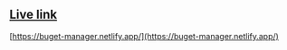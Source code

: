 ## [Live link](https://buget-manager.netlify.app/)
[https://buget-manager.netlify.app/](https://buget-manager.netlify.app/)

